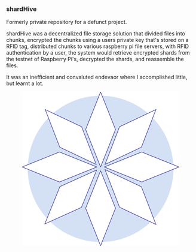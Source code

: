 ### shardHive

Formerly private repository for a defunct project.

shardHive was a decentralized file storage solution that divided files into chunks, encrypted the chunks using a users private key that's stored on a RFID tag, distributed chunks to various raspberry pi file servers, with RFID authentication by a user, the system would retrieve encrypted shards from the testnet of Raspberry Pi's, decrypted the shards, and reassemble the files.

It was an inefficient and convaluted endevaor where I accomplished little, but learnt a lot.


<p align="center">
  <img src="https://github.com/JBLarson/shardHive/blob/main/shardHive.png"/>
</p>






